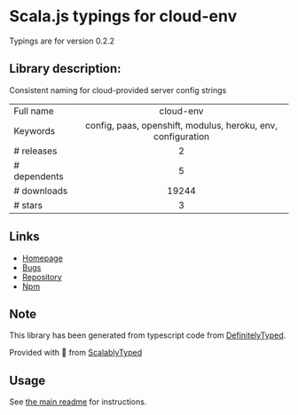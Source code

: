 
# Scala.js typings for cloud-env

Typings are for version 0.2.2

## Library description:
Consistent naming for cloud-provided server config strings

|                    |                 |
| ------------------ | :-------------: |
| Full name          | cloud-env |
| Keywords           | config, paas, openshift, modulus, heroku, env, configuration |
| # releases         | 2 |
| # dependents       | 5 |
| # downloads        | 19244 |
| # stars            | 3 |

## Links
- [Homepage](https://github.com/ryanj/cloud-env)
- [Bugs](https://github.com/ryanj/cloud-env/issues)
- [Repository](https://github.com/ryanj/cloud-env)
- [Npm](https://www.npmjs.com/package/cloud-env)
    


## Note
This library has been generated from typescript code from [DefinitelyTyped](https://definitelytyped.org).

Provided with :purple_heart: from [ScalablyTyped](https://github.com/oyvindberg/ScalablyTyped)

## Usage
See [the main readme](../../readme.md) for instructions.


